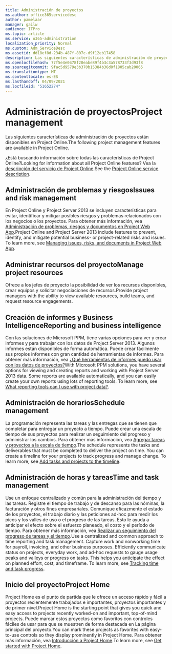 ```yaml
---
title: Administración de proyectos
ms.author: office365servicedesc
author: pamelaar
manager: gailw
audience: ITPro
ms.topic: article
ms.service: o365-administration
localization_priority: Normal
ms.custom: Adm_ServiceDesc
ms.assetid: dd18ef8d-234b-487f-807c-d9f12eb17458
description: Las siguientes características de administración de proyectos están disponibles en Project Online.
ms.openlocfilehash: 77f5e4e0478f20eabe89f4b3c3a578733f3d93f8
ms.sourcegitcommit: 9fac5d9579e3b370b15384b36d0f1805cab20065
ms.translationtype: MT
ms.contentlocale: es-ES
ms.lasthandoff: 04/09/2021
ms.locfileid: "51652274"
---
```

# <a name="project-management"></a><span data-ttu-id="f8082-103">Administración de proyectos</span><span class="sxs-lookup"><span data-stu-id="f8082-103">Project management</span></span>

<span data-ttu-id="f8082-104">Las siguientes características de administración de proyectos están disponibles en Project Online.</span><span class="sxs-lookup"><span data-stu-id="f8082-104">The following project management features are available in Project Online.</span></span>
  
<span data-ttu-id="f8082-105">¿Está buscando información sobre todas las características de Project Online?</span><span class="sxs-lookup"><span data-stu-id="f8082-105">Looking for information about all Project Online features?</span></span> <span data-ttu-id="f8082-106">Vea la [descripción del servicio de Project Online](project-online-service-description.md).</span><span class="sxs-lookup"><span data-stu-id="f8082-106">See the [Project Online service description](project-online-service-description.md).</span></span>
  
## <a name="issues-and-risk-management"></a><span data-ttu-id="f8082-107">Administración de problemas y riesgos</span><span class="sxs-lookup"><span data-stu-id="f8082-107">Issues and risk management</span></span>

<span data-ttu-id="f8082-p102">En Project Online y Project Server 2013 se incluyen características para evitar, identificar y mitigar posibles riesgos y problemas relacionados con los negocios o los proyectos. Para obtener más información, vea [Administración de problemas, riesgos y documentos en Project Web App](/previous-versions/office/project-server-2010/hh767484(v=office.14)).</span><span class="sxs-lookup"><span data-stu-id="f8082-p102">Project Online and Project Server 2013 include features to prevent, identify, and mitigate potential business- or project-related risks and issues. To learn more, see [Managing issues, risks, and documents in Project Web App](/previous-versions/office/project-server-2010/hh767484(v=office.14)).</span></span>
  
## <a name="manage-project-resources"></a><span data-ttu-id="f8082-110">Administrar recursos del proyecto</span><span class="sxs-lookup"><span data-stu-id="f8082-110">Manage project resources</span></span>

<span data-ttu-id="f8082-111">Ofrece a los jefes de proyecto la posibilidad de ver los recursos disponibles, crear equipos y solicitar negociaciones de recursos.</span><span class="sxs-lookup"><span data-stu-id="f8082-111">Provide project managers with the ability to view available resources, build teams, and request resource engagements.</span></span>
  
## <a name="reporting-and-business-intelligence"></a><span data-ttu-id="f8082-112">Creación de informes y Business Intelligence</span><span class="sxs-lookup"><span data-stu-id="f8082-112">Reporting and business intelligence</span></span>

<span data-ttu-id="f8082-p103">Con las soluciones de Microsoft PPM, tiene varias opciones para ver y crear informes y para trabajar con los datos de Project Server 2013. Algunos informes están disponibles de forma automática. Puede crear fácilmente sus propios informes con gran cantidad de herramientas de informes. Para obtener más información, vea [¿Qué herramientas de informes puedo usar con los datos de proyectos?](/ProjectOnline/what-reporting-tools-can-i-use-with-project-data)</span><span class="sxs-lookup"><span data-stu-id="f8082-p103">With Microsoft PPM solutions, you have several options for viewing and creating reports and working with Project Server 2013 data. Some reports are available automatically, and you can easily create your own reports using lots of reporting tools. To learn more, see [What reporting tools can I use with project data?](/ProjectOnline/what-reporting-tools-can-i-use-with-project-data).</span></span>
  
## <a name="schedule-management"></a><span data-ttu-id="f8082-116">Administración de horarios</span><span class="sxs-lookup"><span data-stu-id="f8082-116">Schedule management</span></span>

<span data-ttu-id="f8082-p104">La programación representa las tareas y las entregas que se tienen que completar para entregar un proyecto a tiempo. Puede crear una escala de tiempo de sus proyectos para realizar un seguimiento del progreso y administrar los cambios. Para obtener más información, vea [Agregar tareas y proyectos a la escala de tiempo](https://go.microsoft.com/fwlink/?LinkID=402655).</span><span class="sxs-lookup"><span data-stu-id="f8082-p104">The schedule represents the tasks and deliverables that must be completed to deliver the project on time. You can create a timeline for your projects to track progress and manage change. To learn more, see [Add tasks and projects to the timeline](https://go.microsoft.com/fwlink/?LinkID=402655).</span></span>
  
## <a name="time-and-task-management"></a><span data-ttu-id="f8082-120">Administración de horas y tareas</span><span class="sxs-lookup"><span data-stu-id="f8082-120">Time and task management</span></span>

<span data-ttu-id="f8082-p105">Use un enfoque centralizado y común para la administración del tiempo y las tareas. Registre el tiempo de trabajo y de descanso para las nóminas, la facturación y otros fines empresariales. Comunique eficazmente el estado de los proyectos, el trabajo diario y las peticiones ad-hoc para medir los picos y los valles de uso o el progreso de las tareas. Esto le ayuda a anticipar el efecto sobre el esfuerzo planeado, el costo y el período de tiempo. Para obtener más información, vea [Realizar un seguimiento del progreso de tareas y el tiempo](https://go.microsoft.com/fwlink/p/?LinkId=271321).</span><span class="sxs-lookup"><span data-stu-id="f8082-p105">Use a centralized and common approach to time reporting and task management. Capture work and nonworking time for payroll, invoicing, and other business purposes. Efficiently communicate status on projects, everyday work, and ad-hoc requests to gauge usage peaks and valleys or progress on tasks. This helps you anticipate the effect on planned effort, cost, and timeframe. To learn more, see [Tracking time and task progress](https://go.microsoft.com/fwlink/p/?LinkId=271321).</span></span>

## <a name="project-home"></a><span data-ttu-id="f8082-126">Inicio del proyecto</span><span class="sxs-lookup"><span data-stu-id="f8082-126">Project Home</span></span>

<span data-ttu-id="f8082-127">Project Home es el punto de partida que le ofrece un acceso rápido y fácil a proyectos recientemente trabajados e importantes, proyectos importantes y de primer nivel.</span><span class="sxs-lookup"><span data-stu-id="f8082-127">Project Home is the starting point that gives you quick and easy access to projects recently worked-on and important, top-of-mind projects.</span></span> <span data-ttu-id="f8082-128">Puede marcar estos proyectos como favoritos con controles fáciles de usar para que se muestren de forma destacada en La página principal del proyecto.</span><span class="sxs-lookup"><span data-stu-id="f8082-128">You can mark these projects as favorites with easy-to-use controls so they display prominently in Project Home.</span></span> <span data-ttu-id="f8082-129">Para obtener más información, vea [Introducción a Project Home](https://support.office.com/article/a3b38418-35e7-4df4-8e4a-ba6a4fa0562a).</span><span class="sxs-lookup"><span data-stu-id="f8082-129">To learn more, see [Get started with Project Home](https://support.office.com/article/a3b38418-35e7-4df4-8e4a-ba6a4fa0562a).</span></span>